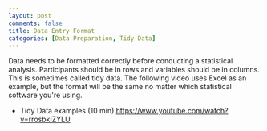 ```yaml
---
layout: post
comments: false
title: Data Entry Format
categories: [Data Preparation, Tidy Data]
---
```


Data needs to be formatted correctly before conducting a statistical analysis. Participants should be in rows and variables should be in columns. This is sometimes called tidy data. The following video uses Excel as an example, but the format will be the same no matter which statistical software you're using.

- Tidy Data examples (10 min) <a href = "https://www.youtube.com/watch?v=rrosbkIZYLU" target = "_blank">https://www.youtube.com/watch?v=rrosbkIZYLU</a>
